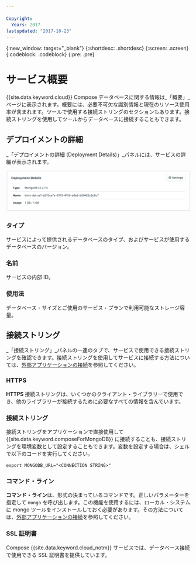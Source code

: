 ```yaml
---

Copyright:
  Years: 2017
lastupdated: "2017-10-23"
---
```


{:new_window: target="_blank"}
{:shortdesc: .shortdesc}
{:screen: .screen}
{:codeblock: .codeblock}
{:pre: .pre}

# サービス概要

{{site.data.keyword.cloud}} Compose データベースに関する情報は_「概要」_ページに表示されます。概要には、必要不可欠な識別情報と現在のリソース使用率が含まれます。ツールで使用する接続ストリングのセクションもあります。接続ストリングを使用してツールからデータベースに接続することもできます。

## デプロイメントの詳細

_「デプロイメントの詳細 (Deployment Details)」_パネルには、サービスの詳細が表示されます。

![デプロイメントの詳細](./images/mongodb-deployment-details.png "「デプロイメントの詳細」パネルが表示されている画面")

### タイプ

サービスによって提供されるデータベースのタイプ、およびサービスが使用するデータベースのバージョン。

### 名前

サービスの内部 ID。

### 使用法

データベース・サイズとご使用のサービス・プランで利用可能なストレージ容量。


## 接続ストリング

_「接続ストリング」_パネルの一連のタブで、サービスで使用できる接続ストリングを確認できます。接続ストリングを使用してサービスに接続する方法については、[外部アプリケーションの接続](./connecting-external.html)を参照してください。

### HTTPS

**HTTPS** 接続ストリングは、いくつかのクライアント・ライブラリーで使用でき、他のライブラリーが接続するために必要なすべての情報を含んでいます。

### 接続ストリング

接続ストリングをアプリケーションで直接使用して {{site.data.keyword.composeForMongoDB}} に接続することも、接続ストリングを環境変数として設定することもできます。変数を設定する場合は、シェルで以下のコードを実行してください。

```
export MONGODB_URL="<CONNECTION STRING>"
```

### コマンド・ライン

**コマンド・ライン**は、形式の決まっているコマンドです。正しいパラメーターを指定して `mongo` を呼び出します。この機能を使用するには、ローカル・システムに mongo ツールをインストールしておく必要があります。その方法については、[外部アプリケーションの接続](./connecting-external.html)を参照してください。

### SSL 証明書

Compose {{site.data.keyword.cloud_notm}} サービスでは、データベース接続で使用できる SSL 証明書を提供しています。

